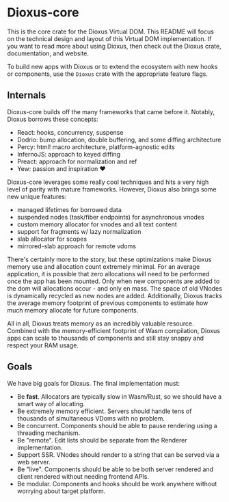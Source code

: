 # Dioxus-core

This is the core crate for the Dioxus Virtual DOM. This README will focus on the technical design and layout of this Virtual DOM implementation. If you want to read more about using Dioxus, then check out the Dioxus crate, documentation, and website.

To build new apps with Dioxus or to extend the ecosystem with new hooks or components, use the `Dioxus` crate with the appropriate feature flags.

## Internals

Dioxus-core builds off the many frameworks that came before it. Notably, Dioxus borrows these concepts:

- React: hooks, concurrency, suspense
- Dodrio: bump allocation, double buffering, and some diffing architecture
- Percy: html! macro architecture, platform-agnostic edits
- InfernoJS: approach to keyed diffing
- Preact: approach for normalization and ref
- Yew: passion and inspiration ❤️

Dioxus-core leverages some really cool techniques and hits a very high level of parity with mature frameworks. However, Dioxus also brings some new unique features:

- managed lifetimes for borrowed data
- suspended nodes (task/fiber endpoints) for asynchronous vnodes
- custom memory allocator for vnodes and all text content
- support for fragments w/ lazy normalization
- slab allocator for scopes
- mirrored-slab approach for remote vdoms

There's certainly more to the story, but these optimizations make Dioxus memory use and allocation count extremely minimal. For an average application, it is possible that zero allocations will need to be performed once the app has been mounted. Only when new components are added to the dom will allocations occur - and only en mass. The space of old VNodes is dynamically recycled as new nodes are added. Additionally, Dioxus tracks the average memory footprint of previous components to estimate how much memory allocate for future components.

All in all, Dioxus treats memory as an incredibly valuable resource. Combined with the memory-efficient footprint of Wasm compilation, Dioxus apps can scale to thousands of components and still stay snappy and respect your RAM usage.

## Goals

We have big goals for Dioxus. The final implementation must:

- Be **fast**. Allocators are typically slow in Wasm/Rust, so we should have a smart way of allocating.
- Be extremely memory efficient. Servers should handle tens of thousands of simultaneous VDoms with no problem.
- Be concurrent. Components should be able to pause rendering using a threading mechanism.
- Be "remote". Edit lists should be separate from the Renderer implementation.
- Support SSR. VNodes should render to a string that can be served via a web server.
- Be "live". Components should be able to be both server rendered and client rendered without needing frontend APIs.
- Be modular. Components and hooks should be work anywhere without worrying about target platform.

